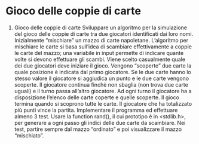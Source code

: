 # Gioco delle coppie di carte
1. Gioco delle coppie di carte
Sviluppare un algoritmo per la simulazione del gioco delle coppie di carte tra due
giocatori identificati dai loro nomi. Inizialmente “mischiare” un mazzo di carte
napoletane. L’algoritmo per mischiare le carte si basa sull’idea di scambiare
effettivamente a coppie le carte del mazzo; una variabile in input permette di indicare
quante volte si devono effettuare gli scambi.
Viene scelto casualmente quale dei due giocatori deve iniziare il gioco. Vengono
“scoperte” due carte la quale posizione è indicata dal primo giocatore. Se le due carte
hanno lo stesso valore il giocatore si aggiudica un punto e le due carte vengono scoperte.
Il giocatore continua finchè non sbaglia (non trova due carte uguali) e il turno passa
all’altro giocatore.
Ad ogni turno il giocatore ha a disposizione l’elenco delle carte coperte e quelle
scoperte. Il gioco termina quando si scoprono tutte le carte. Il giocatore che ha
totalizzato più punti vince la partita.
Implementare il programma ed effettuare almeno 3 test.
Usare la function rand(), il cui prototipo è in <stdlib.h>, per generare a ogni
passo gli indici delle due carte da scambiare. Nei test, partire sempre dal mazzo
“ordinato” e poi visualizzare il mazzo “mischiato”.
